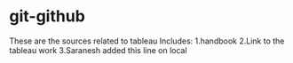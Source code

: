 # git-github
These are the sources related to tableau 
Includes:
1.handbook
2.Link to the tableau work
3.Saranesh added this line on local